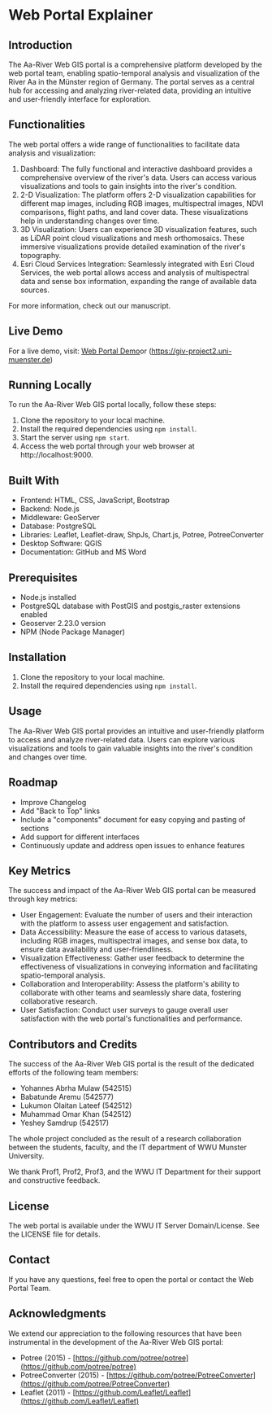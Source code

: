 # Web Portal Explainer

## Introduction

The Aa-River Web GIS portal is a comprehensive platform developed by the web portal team, enabling spatio-temporal analysis and visualization of the River Aa in the Münster region of Germany. The portal serves as a central hub for accessing and analyzing river-related data, providing an intuitive and user-friendly interface for exploration.

## Functionalities

The web portal offers a wide range of functionalities to facilitate data analysis and visualization:

1. Dashboard: The fully functional and interactive dashboard provides a comprehensive overview of the river's data. Users can access various visualizations and tools to gain insights into the river's condition.
2. 2-D Visualization: The platform offers 2-D visualization capabilities for different map images, including RGB images, multispectral images, NDVI comparisons, flight paths, and land cover data. These visualizations help in understanding changes over time.
3. 3D Visualization: Users can experience 3D visualization features, such as LiDAR point cloud visualizations and mesh orthomosaics. These immersive visualizations provide detailed examination of the river's topography.
4. Esri Cloud Services Integration: Seamlessly integrated with Esri Cloud Services, the web portal allows access and analysis of multispectral data and sense box information, expanding the range of available data sources.

For more information, check out our manuscript.

## Live Demo

For a live demo, visit: [Web Portal Demo](https://web-portal.herokuapp.com/)or (https://giv-project2.uni-muenster.de)

## Running Locally

To run the Aa-River Web GIS portal locally, follow these steps:

1. Clone the repository to your local machine.
2. Install the required dependencies using `npm install`.
3. Start the server using `npm start`.
4. Access the web portal through your web browser at http://localhost:9000.

## Built With

- Frontend: HTML, CSS, JavaScript, Bootstrap
- Backend: Node.js
- Middleware: GeoServer
- Database: PostgreSQL
- Libraries: Leaflet, Leaflet-draw, ShpJs, Chart.js, Potree, PotreeConverter
- Desktop Software: QGIS
- Documentation: GitHub and MS Word

## Prerequisites

- Node.js installed
- PostgreSQL database with PostGIS and postgis_raster extensions enabled
- Geoserver 2.23.0 version
- NPM (Node Package Manager)

## Installation

1. Clone the repository to your local machine.
2. Install the required dependencies using `npm install`.

## Usage

The Aa-River Web GIS portal provides an intuitive and user-friendly platform to access and analyze river-related data. Users can explore various visualizations and tools to gain valuable insights into the river's condition and changes over time.

## Roadmap

- Improve Changelog
- Add "Back to Top" links
- Include a "components" document for easy copying and pasting of sections
- Add support for different interfaces
- Continuously update and address open issues to enhance features

## Key Metrics

The success and impact of the Aa-River Web GIS portal can be measured through key metrics:

- User Engagement: Evaluate the number of users and their interaction with the platform to assess user engagement and satisfaction.
- Data Accessibility: Measure the ease of access to various datasets, including RGB images, multispectral images, and sense box data, to ensure data availability and user-friendliness.
- Visualization Effectiveness: Gather user feedback to determine the effectiveness of visualizations in conveying information and facilitating spatio-temporal analysis.
- Collaboration and Interoperability: Assess the platform's ability to collaborate with other teams and seamlessly share data, fostering collaborative research.
- User Satisfaction: Conduct user surveys to gauge overall user satisfaction with the web portal's functionalities and performance.

## Contributors and Credits

The success of the Aa-River Web GIS portal is the result of the dedicated efforts of the following team members:

- Yohannes Abrha Mulaw (542515)
- Babatunde Aremu (542577)
- Lukumon Olaitan Lateef (542512)
- Muhammad Omar Khan (542512)
- Yeshey Samdrup (542517)

The whole project concluded as the result of a research collaboration between the students, faculty, and the IT department of WWU Munster University.

We thank Prof1, Prof2, Prof3, and the WWU IT Department for their support and constructive feedback.

## License

The web portal is available under the WWU IT Server Domain/License. See the LICENSE file for details.

## Contact

If you have any questions, feel free to open the portal or contact the Web Portal Team.

## Acknowledgments

We extend our appreciation to the following resources that have been instrumental in the development of the Aa-River Web GIS portal:

- Potree (2015) - [https://github.com/potree/potree](https://github.com/potree/potree)
- PotreeConverter (2015) - [https://github.com/potree/PotreeConverter](https://github.com/potree/PotreeConverter)
- Leaflet (2011) - [https://github.com/Leaflet/Leaflet](https://github.com/Leaflet/Leaflet)


